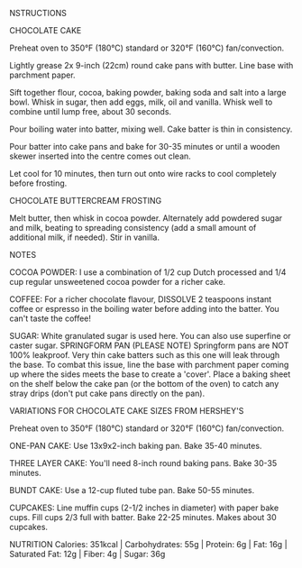 NSTRUCTIONS

CHOCOLATE CAKE

Preheat oven to 350°F (180°C) standard or 320°F (160°C) fan/convection.

Lightly grease 2x 9-inch (22cm) round cake pans with butter. Line base with parchment paper.

Sift together flour, cocoa, baking powder, baking soda and salt into a large bowl. Whisk in sugar, then add eggs, milk, oil and vanilla. Whisk well to combine until lump free, about 30 seconds.

Pour boiling water into batter, mixing well. Cake batter is thin in consistency.

Pour batter into cake pans and bake for 30-35 minutes or until a wooden skewer inserted into the centre comes out clean.

Let cool for 10 minutes, then turn out onto wire racks to cool completely before frosting.

CHOCOLATE BUTTERCREAM FROSTING

Melt butter, then whisk in cocoa powder. Alternately add powdered sugar and milk, beating to spreading consistency (add a small amount of additional milk, if needed). Stir in vanilla.

NOTES

COCOA POWDER:
I use a combination of 1/2 cup Dutch processed and 1/4 cup regular unsweetened cocoa powder for a richer cake.

COFFEE:
For a richer chocolate flavour, DISSOLVE 2 teaspoons instant coffee or espresso in the boiling water before adding into the batter. You can't taste the coffee!

SUGAR:
White granulated sugar is used here. You can also use superfine or caster sugar.
SPRINGFORM PAN (PLEASE NOTE)
Springform pans are NOT 100% leakproof. Very thin cake batters such as this one will leak through the base. To combat this issue, line the base with parchment paper coming up where the sides meets the base to create a 'cover'. Place a baking sheet on the shelf below the cake pan (or the bottom of the oven) to catch any stray drips (don't put cake pans directly on the pan).

VARIATIONS FOR CHOCOLATE CAKE SIZES FROM HERSHEY'S

Preheat oven to 350°F (180°C) standard or 320°F (160°C) fan/convection.

ONE-PAN CAKE: Use 13x9x2-inch baking pan. Bake 35-40 minutes. 

THREE LAYER CAKE: You'll need 8-inch round baking pans. Bake 30-35 minutes.

BUNDT CAKE: Use a 12-cup fluted tube pan. Bake 50-55 minutes. 

CUPCAKES: Line muffin cups (2-1/2 inches in diameter) with paper bake cups. Fill cups 2/3 full with batter. Bake 22-25 minutes. Makes about 30 cupcakes.

NUTRITION
Calories: 351kcal | Carbohydrates: 55g | Protein: 6g | Fat: 16g | Saturated Fat: 12g | Fiber: 4g | Sugar: 36g